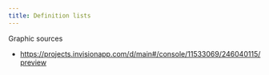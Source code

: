 ```yaml
---
title: Definition lists
---
```


Graphic sources

* https://projects.invisionapp.com/d/main#/console/11533069/246040115/preview